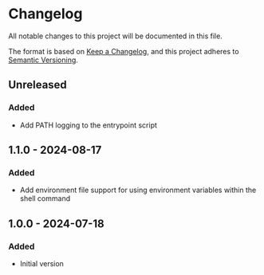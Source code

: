 # Changelog

All notable changes to this project will be documented in this file.

The format is based on [Keep a Changelog](https://keepachangelog.com/en/1.0.0/),
and this project adheres to [Semantic Versioning](https://semver.org/spec/v2.0.0.html).

## Unreleased

### Added
- Add PATH logging to the entrypoint script

## 1.1.0 - 2024-08-17
### Added
- Add environment file support for using environment variables within the shell command

## 1.0.0 - 2024-07-18
### Added
- Initial version
